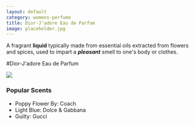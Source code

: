 ```yaml
---
layout: default
category: womens-perfume
title: Dior-J'adore Eau de Parfum
image: placeholder.jpg
---
```


A fragrant **liquid** typically made from essential oils extracted from flowers and spices, used to impart a ***pleasant*** smell to one's body or clothes.

#Dior-J'adore Eau de Parfum

![]({{site.baseurl}}/images/placeholder.jpg)

### Popular Scents

- Poppy Flower By: Coach
- Light Blue: Dolce & Gabbana
- Guilty: Gucci

